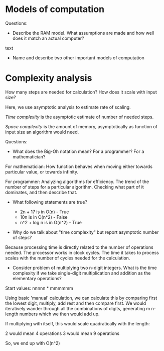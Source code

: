 # Models of computation

Questions:

* Describe the RAM model. What assumptions are made and how well does it match
    an actual computer?
 
text
    
* Name and describe two other important models of computation



# Complexity analysis

How many steps are needed for calculation? How does it scale with input size?

Here, we use asymptotic analysis to estimate rate of scaling.

*Time complexity* is the asymptotic estimate of number of needed steps.

*Space complexity* is the amount of memory, asymptotically as function of
input size an algorithm would need.

Questions:

* What does the Big-Oh notation mean? For a programmer? For a mathematician?

For mathematician: How function behaves when moving either towards particular
value, or towards infinity.

For programmer: Analyzing algorithms for efficiency. The trend of the number
of steps for a particular algorithm. Checking what part of it dominates,
and then describe that.

* What following statements are true?
    * 2n + 17 is in O(n) - True
    * 10n is in O(n*2) - False
    * n^2 + log n is in O(n^2) - True
    
* Why do we talk about "time complexity" but report asymptotic number of steps?

Because processing time is directly related to the number of operations needed.
The processor works in clock cycles. The time it takes to process scales with
the number of cycles needed for the calculation.

* Consider problem of multiplying two n-digit integers. What is the time
    complexity if we take single-digit multiplication and addition as the
    elementary operations?

Start values: nnnnn * mmmmmm

Using basic 'manual' calculation, we can calculate this by comparing first
the lowest digit, multiply, add rest and then compare first. We would iteratively
wander through all the combinations of digits, generating m n-length numbers
which we then would add up.

If multiplying with itself, this would scale quadratically with the length:

2 would mean 4 operations
3 would mean 9 operations

So, we end up with O(n^2)